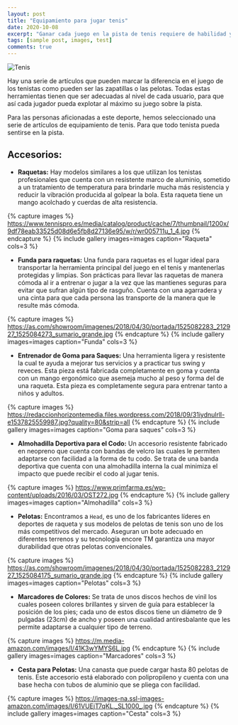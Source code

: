 ```yaml
---
layout: post
title: "Equipamiento para jugar tenis"
date: 2020-10-08
excerpt: "Ganar cada juego en la pista de tenis requiere de habilidad y del equipamiento adecuado."
tags: [sample post, images, test]
comments: true
---
```


![Tenis](https://www.mallorcadiario.com/fotos/1/418525_tenis.jpg)

Hay una serie de artículos que pueden marcar la diferencia en el juego de los tenistas como pueden ser las zapatillas o las pelotas. Todas estas herramientas tienen que ser adecuadas al nivel de cada usuario, para que así cada jugador pueda explotar al máximo su juego sobre la pista. 

Para las personas aficionadas a este deporte, hemos seleccionado una serie de artículos de equipamiento de tenis. Para que todo tenista pueda sentirse en la pista.

## Accesorios:

* **Raquetas:** Hay modelos similares a los que utilizan los tenistas profesionales que cuenta con un resistente marco de aluminio, sometido a un tratamiento de temperatura para brindarle mucha más resistencia y reducir la vibración producida al golpear la bola. Esta raqueta tiene un mango acolchado y cuerdas de alta resistencia.

{% capture images %}
	https://www.tennispro.es/media/catalog/product/cache/7/thumbnail/1200x/9df78eab33525d08d6e5fb8d27136e95/w/r/wr005711u_1_4.jpg
{% endcapture %}
{% include gallery images=images caption="Raqueta" cols=3 %}

* **Funda para raquetas:** Una funda para raquetas es el lugar ideal para transportar la herramienta principal del juego en el tenis y mantenerlas protegidas y limpias. Son prácticas para llevar las raquetas de manera cómoda al ir a entrenar o jugar a la vez que las mantienes seguras para evitar que sufran algún tipo de rasguño. Cuenta con una agarradera y una cinta para que cada persona las transporte de la manera que le resulte más cómoda.

{% capture images %}
	https://as.com/showroom/imagenes/2018/04/30/portada/1525082283_212927_1525084273_sumario_grande.jpg
{% endcapture %}
{% include gallery images=images caption="Funda" cols=3 %}

* **Entrenador de Goma para Saques:** Una herramienta ligera y resistente la cual te ayuda a mejorar tus servicios y a practicar tus swing y reveces. Esta pieza está fabricada completamente en goma y cuenta con un mango ergonómico que asemeja mucho al peso y forma del de una raqueta. Esta pieza es completamente segura para entrenar tanto a niños y adultos.

{% capture images %}
	https://redaccionhorizontemedia.files.wordpress.com/2018/09/31iydnulrll-e1537825559987.jpg?quality=80&strip=all
{% endcapture %}
{% include gallery images=images caption="Goma para saques" cols=3 %}

* **Almohadilla Deportiva para el Codo:** Un accesorio resistente fabricado en neopreno que cuenta con bandas de velcro las cuales le permiten adaptarse con facilidad a la forma de tu codo. Se trata de una banda deportiva que cuenta con una almohadilla interna la cual minimiza el impacto que puede recibir el codo al jugar tenis.

{% capture images %}
	https://www.primfarma.es/wp-content/uploads/2016/03/OST272.jpg
{% endcapture %}
{% include gallery images=images caption="Almohadilla" cols=3 %}

* **Pelotas:** Encontramos a `Head`, es uno de los fabricantes líderes en deportes de raqueta y sus modelos de pelotas de tenis son uno de los más competitivos del mercado. Aseguran un bote adecuado en diferentes terrenos y su tecnología encore TM garantiza una mayor durabilidad que otras pelotas convencionales.

{% capture images %}
	https://as.com/showroom/imagenes/2018/04/30/portada/1525082283_212927_1525084175_sumario_grande.jpg
{% endcapture %}
{% include gallery images=images caption="Pelotas" cols=3 %}

* **Marcadores de Colores:** Se trata de unos discos hechos de vinil los cuales poseen colores brillantes y sirven de guía para establecer la posición de los pies; cada uno de estos discos tiene un diámetro de 9 pulgadas (23cm) de ancho y poseen una cualidad antiresbalante que les permite adaptarse a cualquier tipo de terreno.

{% capture images %}
	https://m.media-amazon.com/images/I/41K3wYMYS6L.jpg
{% endcapture %}
{% include gallery images=images caption="Marcadores" cols=3 %}

* **Cesta para Pelotas:** Una canasta que puede cargar hasta 80 pelotas de tenis. Este accesorio está elaborado con polipropileno y cuenta con una base hecha con tubos de aluminio que se pliega con facilidad.

{% capture images %}
	https://images-na.ssl-images-amazon.com/images/I/61VUEjT7qKL._SL1000_.jpg
{% endcapture %}
{% include gallery images=images caption="Cesta" cols=3 %}
